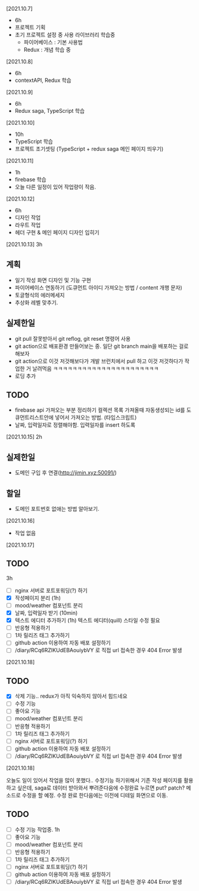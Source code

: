 [2021.10.7]

-   6h
-   프로젝트 기획
-   초기 프로젝트 설정 중 사용 라이브러리 학습중
    -   파이어베이스 : 기본 사용법
    -   Redux : 개념 학습 중

[2021.10.8]

-   6h
-   contextAPI, Redux 학습

[2021.10.9]

-   6h
-   Redux saga, TypeScript 학습

[2021.10.10]

-   10h
-   TypeScript 학습
-   프로젝트 초기셋팅 (TypeScript + redux saga 메인 페이지 띄우기)

[2021.10.11]

-   1h
-   firebase 학습
-   오늘 다른 일정이 있어 작업량이 작음.

[2021.10.12]

-   6h
-   디자인 작업
-   라우트 작업
-   헤더 구현 & 메인 페이지 디자인 입히기

[2021.10.13]
3h

## 계획

-   일기 작성 화면 디자인 및 기능 구현
-   파이어베이스 연동하기 (도큐먼트 아이디 가져오는 방법 / content 개행 문자)
-   토글형식의 에러메세지
-   추상화 레벨 맞추기.

## 실제한일

-   git pull 잘못받아서 git reflog, git reset 명령어 사용
-   git action으로 배포환경 만들어보는 중.
    일단 git branch main을 배포하는 걸로 해보자
-   git action으로 이것 저것해보다가 개발 브런치에서 pull 하고 이것 저것하다가 작업한 거 날려먹음 ㅋㅋㅋㅋㅋㅋㅋㅋㅋㅋㅋㅋㅋㅋㅋㅋㅋㅋㅋㅋㅋㅋ
-   로딩 추가

## TODO

-   firebase api 가져오는 부분 정리하기
    컬렉션 목록 가져올때 자동생성되는 id를 도큐먼트리스트안에 넣어서 가져오는 방법. (타입스크립트)
-   날짜, 입력일자로 정렬해야함. 입력일자를 insert 하도록

[2021.10.15]
2h

## 실제한일

-   도메인 구입 후 연결(http://jimin.xyz:50091/)

## 할일

-   도메인 포트번호 없애는 방법 알아보기.

[2021.10.16]

-   작업 없음

[2021.10.17]

## TODO

3h

-   [ ] nginx 서버로 포트포워딩(?) 하기
-   [x] 작성페이지 분리 (1h)
-   [ ] mood/weather 컴포넌트 분리
-   [x] 날짜, 입력일자 받기 (10min)
-   [x] 텍스트 에디터 추가하기 (1h) 텍스트 에디터(quill) 스타일 수정 필요
-   [ ] 반응형 적용하기
-   [ ] 1차 릴리즈 태그 추가하기
-   [ ] github action 이용하여 자동 배포 설정하기
-   [ ] /diary/RCq6RZIKUdEBAouiybVY 로 직접 url 접속한 경우 404 Error 발생

[2021.10.18]

## TODO

-   [x] 삭제 기능.. redux가 아직 익숙하지 않아서 힘드네요
-   [ ] 수정 기능
-   [ ] 좋아요 기능
-   [ ] mood/weather 컴포넌트 분리
-   [ ] 반응형 적용하기
-   [ ] 1차 릴리즈 태그 추가하기
-   [ ] nginx 서버로 포트포워딩(?) 하기
-   [ ] github action 이용하여 자동 배포 설정하기
-   [ ] /diary/RCq6RZIKUdEBAouiybVY 로 직접 url 접속한 경우 404 Error 발생

[2021.10.18]

오늘도 일이 있어서 작업을 많이 못했다..
수정기능 하기위해서 기존 작성 페이지를 활용하고 싶은데, saga로 데이터 받아와서 뿌려준다음에 수정완료 누르면 put? patch? 메소드로 수정을 할 예정.
수정 완료 한다음에는 이전에 디테일 화면으로 이동.

## TODO

-   [ ] 수정 기능 작업중. 1h
-   [ ] 좋아요 기능
-   [ ] mood/weather 컴포넌트 분리
-   [ ] 반응형 적용하기
-   [ ] 1차 릴리즈 태그 추가하기
-   [ ] nginx 서버로 포트포워딩(?) 하기
-   [ ] github action 이용하여 자동 배포 설정하기
-   [ ] /diary/RCq6RZIKUdEBAouiybVY 로 직접 url 접속한 경우 404 Error 발생
